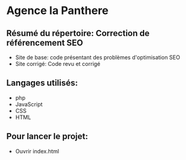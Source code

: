 # Agence la Panthere

## Résumé du répertoire: Correction de référencement SEO
  * Site de base: code présentant des problèmes d'optimisation SEO
  * Site corrigé: Code revu et corrigé

## Langages utilisés: 
  * php
  * JavaScript
  * CSS
  * HTML

## Pour lancer le projet:
  * Ouvrir index.html
